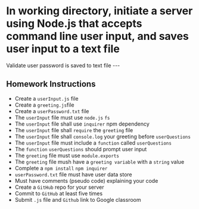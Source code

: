 # In working directory, initiate a server using Node.js that accepts command line user input, and saves user input to a text file

Validate user password is saved to text file ---

## Homework Instructions

* Create a `userInput.js` file
* Create a `greeting.js`file
* Create a `userPassword.txt` file
* The `userInput` file must use `node.js` `fs`
* The `userInput` file shall use `inquirer` npm dependency
* The `userInput` file shall `require` the `greeting` file 
* The `userInput` file shall `console.log` your greeting before `userQuestions`
* The `userInput` file must include a `function` called `userQuestions`
* The `function` `userQuestions` should prompt user input
* The `greeting` file must use `module.exports`
* The `greeting` file mush have a `greeting variable` with a `string` value
* Complete a `npm install` `npm inquirer`
* `userPassword.txt` file must have user data store
* Must have comments (pseudo code) explaining your code
* Create a `GitHub` repo for your server
* Commit to `GitHub` at least five times
* Submit `.js` file and `Github` link to Google classroom
